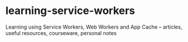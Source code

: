 # learning-service-workers
Learning using Service Workers, Web Workers and App Cache – articles, useful resources, courseware, personal notes
